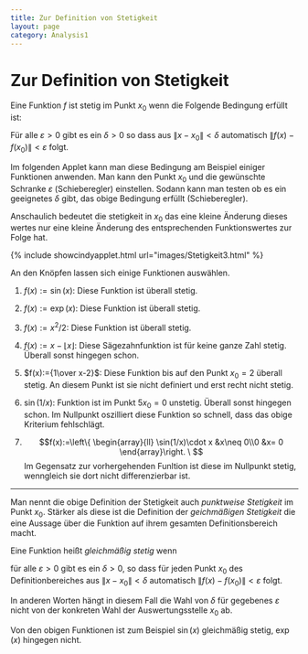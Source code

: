 ```yaml
---
title: Zur Definition von Stetigkeit
layout: page
category: Analysis1
---
```


# Zur Definition von Stetigkeit

Eine Funktion $f$ ist stetig im Punkt $x_0$ wenn die Folgende Bedingung erfüllt ist:

Für alle $\varepsilon >0$ gibt es ein $\delta > 0$ so dass aus
$\|x-x_0\|<\delta$ automatisch $\|f(x)-f(x_0)\|<\varepsilon$ folgt.

Im folgenden Applet kann man diese Bedingung am Beispiel einiger Funktionen anwenden.
Man kann den Punkt $x_0$ und die gewünschte Schranke
$\varepsilon$ (Schieberegler) einstellen. Sodann kann man testen ob es ein geeignetes $\delta$ gibt, das obige Bedingung erfüllt (Schieberegler).  

Anschaulich bedeutet die stetigkeit in $x_0$ das eine kleine Änderung dieses wertes nur eine kleine Änderung des entsprechenden Funktionswertes zur Folge hat.





{% include showcindyapplet.html url="images/Stetigkeit3.html" %}




An den Knöpfen lassen sich einige Funktionen auswählen.

1. $f(x):=\sin(x)$: Diese Funktion ist überall stetig.  

2. $f(x):=\exp(x)$: Diese Funktion ist überall stetig.

3. $f(x):=x^2/2$: Diese Funktion ist überall stetig.

4. $f(x):=x-\lfloor x\rfloor$: Diese  Sägezahnfunktion ist für keine ganze Zahl stetig. Überall sonst hingegen schon.

5. $f(x):={1\over x-2}$: Diese Funktion bis auf den Punkt $x_0=2$ überall stetig. An diesem Punkt ist sie nicht definiert und erst recht nicht stetig.

6. $\sin(1/x)$: Funktion ist im Punkt 5$x_0=0$ unstetig. Überall sonst hingegen schon. Im Nullpunkt oszilliert diese Funktion so schnell, dass das obige Kriterium fehlschlägt.

7. $$f(x):=\left\{ \begin{array}{ll} \sin(1/x)\cdot x &x\neq 0\\0 &x= 0 \end{array}\right. \  $$
Im Gegensatz  zur vorhergehenden Funltion ist diese im Nullpunkt stetig, wenngleich sie dort nicht differenzierbar ist.

---

Man nennt die obige Definition der Stetigkeit auch *punktweise Stetigkeit* im Punkt $x_0$. Stärker als diese ist die Definition der
*geichmäßigen Stetigkeit* die eine Aussage über die Funktion auf ihrem gesamten Definitionsbereich macht.

Eine Funktion heißt *gleichmäßig stetig* wenn

für alle $\varepsilon >0$ gibt es ein $\delta>0$, so dass für jeden Punkt $x_0$ des Definitionbereiches aus $\|x-x_0\|<\delta$ automatisch $\|f(x)-f(x_0)\|<\varepsilon$ folgt.

In anderen Worten hängt in diesem Fall die Wahl von $\delta$ für gegebenes $\varepsilon$ nicht von der konkreten Wahl der Auswertungsstelle $x_0$ ab.

Von den obigen Funktionen ist zum Beispiel $\sin(x)$ gleichmäßig stetig, $\exp(x)$ hingegen nicht.
